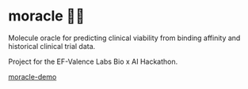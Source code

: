 # moracle 🧪🔮
Molecule oracle for predicting clinical viability from binding affinity and historical clinical trial data.

Project for the EF-Valence Labs Bio x AI Hackathon.

[moracle-demo](moracle.gif)
